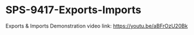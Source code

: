 # SPS-9417-Exports-Imports
Exports &amp; Imports
Demonstration video link: https://youtu.be/aBFrOzU20Bk
